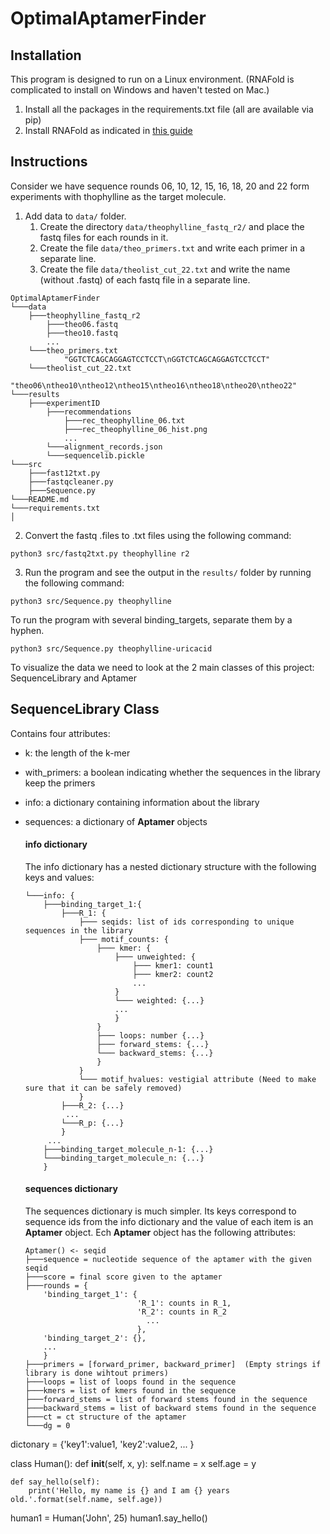 # OptimalAptamerFinder

## Installation
This program is designed to run on a Linux environment. (RNAFold is complicated to install on Windows and haven't tested on Mac.)
1. Install all the packages in the requirements.txt file (all are available via pip)
2. Install RNAFold as indicated in [this guide](https://algosb2019.sciencesconf.org/data/RNAtutorial.pdf)

## Instructions
 Consider we have sequence rounds 06, 10, 12, 15, 16, 18, 20 and 22 form experiments with thophylline as the target molecule.
 
1. Add data to `data/` folder.
   1. Create the directory `data/theophylline_fastq_r2/` and place the fastq files for each rounds in it.
   2. Create the file `data/theo_primers.txt` and write each primer in a separate line.
   3. Create the file `data/theolist_cut_22.txt` and write the name (without .fastq) of each fastq file in a separate line.
```
OptimalAptamerFinder
└───data
    ├───theophylline_fastq_r2
        ├───theo06.fastq
        ├───theo10.fastq
        ...
    └───theo_primers.txt
            "GGTCTCAGCAGGAGTCCTCCT\nGGTCTCAGCAGGAGTCCTCCT"
    └───theolist_cut_22.txt
            "theo06\ntheo10\ntheo12\ntheo15\ntheo16\ntheo18\ntheo20\ntheo22"
└───results
    ├───experimentID
        ├───recommendations
            ├───rec_theophylline_06.txt
            ├───rec_theophylline_06_hist.png
            ...
        └───alignment_records.json
        └───sequencelib.pickle
└───src
    ├───fast12txt.py
    ├───fastqcleaner.py
    ├───Sequence.py
└───README.md
└───requirements.txt
│
```
2. Convert the fastq .files to .txt files using the following command:
```
python3 src/fastq2txt.py theophylline r2
```
3. Run the program and see the output in the `results/` folder by running the following command:
```
python3 src/Sequence.py theophylline
```
To run the program with several binding_targets, separate them by a hyphen.
```
python3 src/Sequence.py theophylline-uricacid
```

To visualize the data we need to look at the 2 main classes of this project: SequenceLibrary and Aptamer

## SequenceLibrary Class
Contains four attributes:
- k: the length of the k-mer
- with_primers: a boolean indicating whether the sequences in the library keep the primers
- info: a dictionary containing information about the library
- sequences: a dictionary of **Aptamer** objects

   ####  info dictionary
   The info dictionary has a nested dictionary structure with the following keys and values:
    ```
    └───info: {
        ├───binding_target_1:{
            ├───R_1: {
                ├─── seqids: list of ids corresponding to unique sequences in the library
                ├─── motif_counts: {
                    ├─── kmer: {
                        ├─── unweighted: {
                            ├─── kmer1: count1
                            ├─── kmer2: count2
                            ...
                        }
                        └─── weighted: {...}
                        ...
                        }
                    }   
                    ├─── loops: number {...}
                    ├─── forward_stems: {...}
                    └─── backward_stems: {...}
                    }
                }
                └─── motif_hvalues: vestigial attribute (Need to make sure that it can be safely removed)
                }
            ├───R_2: {...}
             ...
            └───R_p: {...}
            }
         ...
        ├───binding_target_molecule_n-1: {...}
        └───binding_target_molecule_n: {...}
        }
    ```
  
    #### sequences dictionary
    The sequences dictionary is much simpler. Its keys correspond to sequence ids from the info dictionary and the value
    of each item is an **Aptamer** object. Ech **Aptamer** object has the following attributes:
    ```
    Aptamer() <- seqid
    ├───sequence = nucleotide sequence of the aptamer with the given seqid
    ├───score = final score given to the aptamer
    ├───rounds = {
        'binding_target_1': {
                             'R_1': counts in R_1, 
                             'R_2': counts in R_2 
                               ...
                             },
        'binding_target_2': {},
        ...
        }
    ├───primers = [forward_primer, backward_primer]  (Empty strings if library is done wihtout primers)
    ├───loops = list of loops found in the sequence
    ├───kmers = list of kmers found in the sequence
    ├───forward_stems = list of forward stems found in the sequence
    ├───backward_stems = list of backward stems found in the sequence
    ├───ct = ct structure of the aptamer
    └───dg = 0
    ```
    


dictonary = {'key1':value1,
             'key2':value2,
             ...
             }

class Human():
    def __init__(self, x, y):
        self.name = x
        self.age = y

    def say_hello(self):
        print('Hello, my name is {} and I am {} years old.'.format(self.name, self.age))

human1 = Human('John', 25)
human1.say_hello()